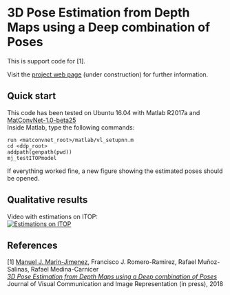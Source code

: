 # 3D Pose Estimation from Depth Maps using a Deep combination of Poses

This is support code for [1].

Visit the [project web page](http://www.uco.es/~in1majim/research/ddp.html) (under construction) for further information.

## Quick start

This code has been tested on Ubuntu 16.04 with Matlab R2017a and [MatConvNet-1.0-beta25](http://www.vlfeat.org/matconvnet/)  
Inside Matlab, type the following commands:  

```
run <matconvnet_root>/matlab/vl_setupnn.m  
cd <ddp_root>  
addpath(genpath(pwd))  
mj_testITOPmodel  

```
If everything worked fine, a new figure showing the estimated poses should be opened.

## Qualitative results

Video with estimations on ITOP:  
[![Estimations on ITOP](https://img.youtube.com/vi/4gPI-GOf9wg/0.jpg)](https://www.youtube.com/watch?v=4gPI-GOf9wg "Watch video")


## References

[1] [Manuel J. Marin-Jimenez](http://www.uco.es/~in1majim/), Francisco J. Romero-Ramirez, Rafael Muñoz-Salinas, Rafael Medina-Carnicer  
[*3D Pose Estimation from Depth Maps using a Deep combination of Poses*](https://arxiv.org/abs/1807.05389)  
Journal of Visual Communication and Image Representation (in press), 2018   
